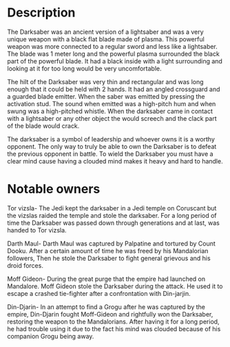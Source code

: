 # Description
The Darksaber was an ancient version of a lightsaber and was a very unique weapon with a black flat blade made of plasma.
This powerful weapon was more connected to a regular sword and less like a lightsaber.
The blade was 1 meter long and the powerful plasma surrounded the black part of the powerful blade.
It had a black inside with a light surrounding and looking at it for too long would be very uncomfortable.


The hilt of the Darksaber was very thin and rectangular and was long enough that it could be held with 2 hands.
It had an angled crossguard and a guarded blade emitter.
When the saber was emitted by pressing the activation stud.
The sound when emitted was a high-pitch hum and when swung was a high-pitched whistle.
When the darksaber came in contact with a lightsaber or any other object the would screech and the clack part of the blade would crack.

The darksaber is a symbol of leadership and whoever owns it is a worthy opponent.
The only way to truly be able to own the Darksaber is to defeat the previous opponent in battle.
To wield the Darksaber you must have a clear mind cause having a clouded mind makes it heavy and hard to handle.

# Notable owners
Tor vizsla- The Jedi kept the darksaber in a Jedi temple on Coruscant but the vizslas raided the temple and stole the darksaber.
For a long period of time the Darksaber was passed down through generations and at last, was handed to Tor vizsla.

Darth Maul-  Darth Maul was captured by Palpatine and tortured by Count Dooku.
After a certain amount of time he was freed by his Mandalorian followers, Then he stole the Darksaber to fight general grievous and his droid forces.

Moff Gideon- During the great purge that the empire had launched on Mandalore.
Moff Gideon stole the Darksaber during the attack.
He used it to escape a crashed tie-fighter after a confrontation with Din-jarjin.


Din-Djarin- In an attempt to find a Grogu after he was captured by the empire, Din-Djarin fought Moff-Gideon and rightfully won the Darksaber, restoring the weapon to the Mandalorians.
After having it for a long period, he had trouble using it due to the fact his mind was clouded because of his companion Grogu being away.